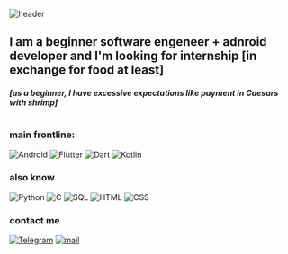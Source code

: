 ![header](https://github.com/tester-dono/ECTOBIOLOBAJUN/blob/main/Law-Services-Logo.jpg)
## I am a beginner software engeneer + adnroid developer and I'm looking for internship [in exchange for food at least]

##### [as a beginner, I have excessive expectations like payment in Caesars with shrimp]
#
### main frontline: 

![Android](https://img.shields.io/badge/<Android>-white?style=for-the-badge&logo=android&logoColor=green)
![Flutter](https://img.shields.io/badge/<Flutter>-FFFACD?style=for-the-badge&logo=flutter&logoColor=00BFFF)
![Dart](https://img.shields.io/badge/<Dart>-informational?style=for-the-badge&logo=Dart&logoColor=00BFFF)
![Kotlin](https://img.shields.io/badge/<Kotlin>-orange?style=for-the-badge&logo=kotlin&logoColor=00BFFF)
### also know
![Python](https://img.shields.io/badge/<Python>-ddAAAD?style=for-the-badge&logo=Python&logoColor=silgver)
![C](https://img.shields.io/badge/<C>-a0BFFF?style=for-the-badge&logo=C&logoColor=snow)
![SQL](https://img.shields.io/badge/<SQL>-FFaACD?style=for-the-badge&logo=PostgreSQL&logoColor=00BFFF)
![HTML](https://img.shields.io/badge/<HTML>-A6AAAD?style=for-the-badge&logo=html&logoColor=00BFFF)
![CSS](https://img.shields.io/badge/<CSS>-FFFA3D?style=for-the-badge)
### contact me
[![Telegram](https://img.shields.io/badge/<Telegram>-blue?style=for-the-badge&logo=Telegram&logoColor=silver)](https://t.me/tester_dono)
[![mail](https://img.shields.io/badge/<Mail>-snow?style=for-the-badge&logo=Gmail&logoColor=red)](den.shegida@gmail.com)


